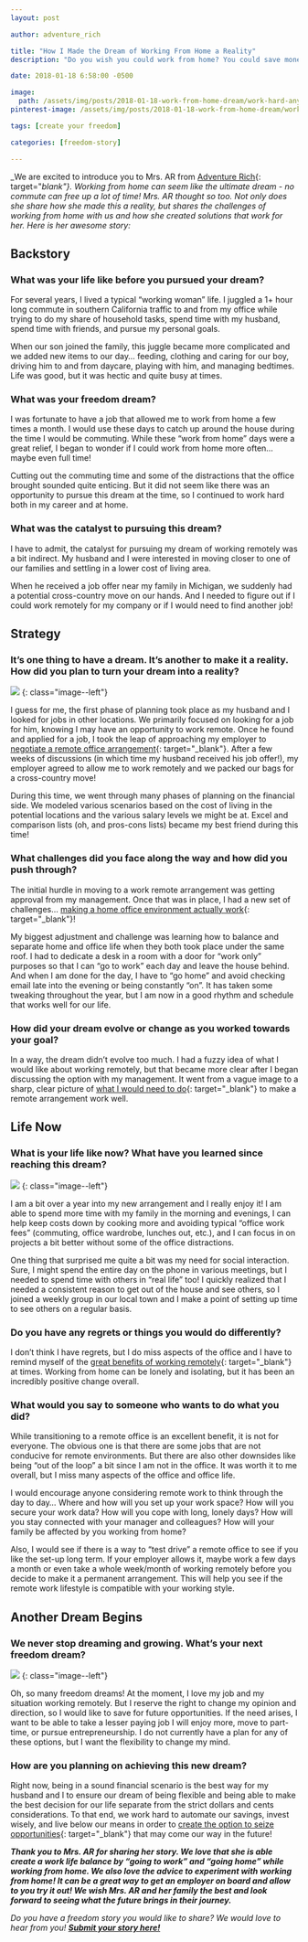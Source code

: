 ```yaml
---
layout: post

author: adventure_rich

title: "How I Made the Dream of Working From Home a Reality"
description: "Do you wish you could work from home? You could save money and time with no commute or office wardrobe."

date: 2018-01-18 6:58:00 -0500

image:
  path: /assets/img/posts/2018-01-18-work-from-home-dream/work-hard-anywhere.jpg
pinterest-image: /assets/img/posts/2018-01-18-work-from-home-dream/work-remotely.png

tags: [create your freedom]

categories: [freedom-story]

---
```


_We are excited to introduce you to Mrs. AR from [Adventure Rich](https://www.adventurerich.com/){: target="_blank"}. Working from home can seem like the ultimate dream - no commute can free up a lot of time! Mrs. AR thought so too. Not only does she share how she made this a reality, but shares the challenges of working from home with us and how she created solutions that work for her. Here is her awesome story:_

## Backstory

### What was your life like before you pursued your dream?

For several years, I lived a typical “working woman” life.  I juggled a 1+ hour long commute in southern California traffic to and from my office while trying to do my share of household tasks, spend time with my husband, spend time with friends, and pursue my personal goals.  

When our son joined the family, this juggle became more complicated and we added new items to our day… feeding, clothing and caring for our boy, driving him to and from daycare, playing with him, and managing bedtimes.  Life was good, but it was hectic and quite busy at times.   

### What was your freedom dream?

I was fortunate to have a job that allowed me to work from home a few times a month.  I would use these days to catch up around the house during the time I would be commuting.  While these “work from home” days were a great relief, I began to wonder if I could work from home more often… maybe even full time!  

Cutting out the commuting time and some of the distractions that the office brought sounded quite enticing.  But it did not seem like there was an opportunity to pursue this dream at the time, so I continued to work hard both in my career and at home.

### What was the catalyst to pursuing this dream?

I have to admit, the catalyst for pursuing my dream of working remotely was a bit indirect.  My husband and I were interested in moving closer to one of our families and settling in a lower cost of living area.  

When he received a job offer near my family in Michigan, we suddenly had a potential cross-country move on our hands.  And I needed to figure out if I could work remotely for my company or if I would need to find another job!    

## Strategy

### It’s one thing to have a dream. It’s another to make it a reality. How did you plan to turn your dream into a reality?

![]({{site.url}}/assets/img/posts/2018-01-18-work-from-home-dream/bright-desk.jpg)
{: class="image--left"}

I guess for me, the first phase of planning took place as my husband and I looked for jobs in other locations.  We primarily focused on looking for a job for him, knowing I may have an opportunity to work remote.  Once he found and applied for a job, I took the leap of approaching my employer to [negotiate a remote office arrangement](https://www.adventurerich.com/negotiating-work-remote/){: target="_blank"}.  After a few weeks of discussions (in which time my husband received his job offer!), my employer agreed to allow me to work remotely and we packed our bags for a cross-country move!  

During this time, we went through many phases of planning on the financial side.  We modeled various scenarios based on the cost of living in the potential locations and the various salary levels we might be at.  Excel and comparison lists (oh, and pros-cons lists) became my best friend during this time!  

### What challenges did you face along the way and how did you push through?

The initial hurdle in moving to a work remote arrangement was getting approval from my management.  Once that was in place, I had a new set of challenges… [making a home office environment actually work](https://www.adventurerich.com/working-remotely-key-components-success/){: target="_blank"}!

My biggest adjustment and challenge was learning how to balance and separate home and office life when they both took place under the same roof.  I had to dedicate a desk in a room with a door for “work only” purposes so that I can “go to work” each day and leave the house behind.  And when I am done for the day, I have to “go home” and avoid checking email late into the evening or being constantly “on”.  It has taken some tweaking throughout the year, but I am now in a good rhythm and schedule that works well for our life.

### How did your dream evolve or change as you worked towards your goal?

In a way, the dream didn’t evolve too much.  I had a fuzzy idea of what I would like about working remotely, but that became more clear after I began discussing the option with my management.  It went from a vague image to a sharp, clear picture of [what I would need to do](https://www.adventurerich.com/working-remotely-key-components-success/){: target="_blank"} to make a remote arrangement work well.  



## Life Now

### What is your life like now? What have you learned since reaching this dream?

![]({{site.url}}/assets/img/posts/2018-01-18-work-from-home-dream/home-office.jpg)
{: class="image--left"}

I am a bit over a year into my new arrangement and I really enjoy it!  I am able to spend more time with my family in the morning and evenings, I can help keep costs down by cooking more and avoiding typical “office work fees” (commuting, office wardrobe, lunches out, etc.), and I can focus in on projects a bit better without some of the office distractions.  

One thing that surprised me quite a bit was my need for social interaction.  Sure, I might spend the entire day on the phone in various meetings, but I needed to spend time with others in “real life” too!  I quickly realized that I needed a consistent reason to get out of the house and see others, so I joined a weekly group in our local town and I make a point of setting up time to see others on a regular basis.  

### Do you have any regrets or things you would do differently?

I don’t think I have regrets, but I do miss aspects of the office and I have to remind myself of the [great benefits of working remotely](https://www.adventurerich.com/perks-of-working-remote/){: target="_blank"} at times.  Working from home can be lonely and isolating, but it has been an incredibly positive change overall.

### What would you say to someone who wants to do what you did?

While transitioning to a remote office is an excellent benefit, it is not for everyone.  The obvious one is that there are some jobs that are not conducive for remote environments.  But there are also other downsides like being “out of the loop” a bit since I am not in the office.  It was worth it to me overall, but I miss many aspects of the office and office life.  

I would encourage anyone considering remote work to think through the day to day… Where and how will you set up your work space?  How will you secure your work data?  How will you cope with long, lonely days?  How will you stay connected with your manager and colleagues?  How will your family be affected by you working from home?  

Also, I would see if there is a way to “test drive” a remote office to see if you like the set-up long term.  If your employer allows it, maybe work a few days a month or even take a whole week/month of working remotely before you decide to make it a permanent arrangement.  This will help you see if the remote work lifestyle is compatible with your working style.

## Another Dream Begins

### We never stop dreaming and growing. What’s your next freedom dream?

![]({{site.url}}/assets/img/posts/2018-01-18-work-from-home-dream/beach-hat.jpg)
{: class="image--left"}

Oh, so many freedom dreams!  At the moment, I love my job and my situation working remotely.  But I reserve the right to change my opinion and direction, so I would like to save for future opportunities.  If the need arises, I want to be able to take a lesser paying job I will enjoy more, move to part-time, or pursue entrepreneurship.  I do not currently have a plan for any of these options, but I want the flexibility to change my mind.  

### How are you planning on achieving this new dream?

Right now, being in a sound financial scenario is the best way for my husband and I to ensure our dream of being flexible and being able to make the best decision for our life separate from the strict dollars and cents considerations.  To that end, we work hard to automate our savings, invest wisely, and live below our means in order to [create the option to seize opportunities](https://www.adventurerich.com/money-options/){: target="_blank"} that may come our way in the future!  

___Thank you to Mrs. AR for sharing her story. We love that she is able create a work life balance by “going to work” and “going home” while working from home. We also love  the advice to experiment with working from home! It can be a great way to get an employer on board and allow to you try it out! We wish Mrs. AR and her family the best and look forward to seeing what the future brings in their journey.___

_Do you have a freedom story you would like to share? We would love to hear from you!_ ___[Submit your story here!]({{site.url}}/freedom-stories/#share-your-story)___
